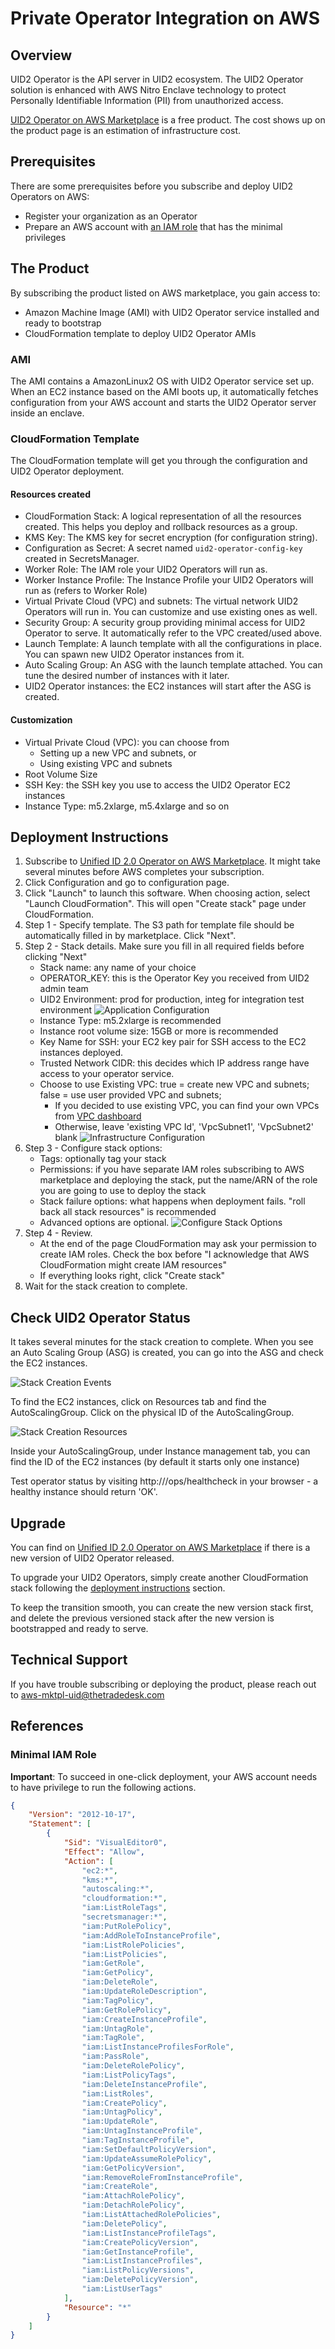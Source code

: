 # Private Operator Integration on AWS

## Overview

UID2 Operator is the API server in UID2 ecosystem. The UID2 Operator solution is enhanced with AWS Nitro Enclave technology to protect Personally Identifiable Information (PII) from unauthorized access.

[UID2 Operator on AWS Marketplace](https://aws.amazon.com/marketplace/pp/prodview-wdbccsarov5la) is a free product. The cost shows up on the product page is an estimation of infrastructure cost.

## Prerequisites

There are some prerequisites before you subscribe and deploy UID2 Operators on AWS:

- Register your organization as an Operator
- Prepare an AWS account with [an IAM role](#minimal-iam-role) that has the minimal privileges

## The Product

By subscribing the product listed on AWS marketplace, you gain access to:

- Amazon Machine Image (AMI) with UID2 Operator service installed and ready to bootstrap
- CloudFormation template to deploy UID2 Operator AMIs

### AMI

The AMI contains a AmazonLinux2 OS with UID2 Operator service set up. When an EC2 instance based on the AMI boots up, it automatically fetches configuration from your AWS account and starts the UID2 Operator server inside an enclave.

### CloudFormation Template

The CloudFormation template will get you through the configuration and UID2 Operator deployment.

#### Resources created

- CloudFormation Stack: A logical representation of all the resources created. This helps you deploy and rollback resources as a group.
- KMS Key: The KMS key for secret encryption (for configuration string).
- Configuration as Secret: A secret named `uid2-operator-config-key` created in SecretsManager.
- Worker Role: The IAM role your UID2 Operators will run as.
- Worker Instance Profile: The Instance Profile your UID2 Operators will run as (refers to Worker Role)
- Virtual Private Cloud (VPC) and subnets: The virtual network UID2 Operators will run in. You can customize and use existing ones as well.
- Security Group: A security group providing minimal access for UID2 Operator to serve. It automatically refer to the VPC created/used above.
- Launch Template: A launch template with all the configurations in place. You can spawn new UID2 Operator instances from it.
- Auto Scaling Group: An ASG with the launch template attached. You can tune the desired number of instances with it later.
- UID2 Operator instances: the EC2 instances will start after the ASG is created.

#### Customization

- Virtual Private Cloud (VPC): you can choose from
  - Setting up a new VPC and subnets, or 
  - Using existing VPC and subnets
- Root Volume Size
- SSH Key: the SSH key you use to access the UID2 Operator EC2 instances
- Instance Type: m5.2xlarge, m5.4xlarge and so on

## Deployment Instructions

1. Subscribe to [Unified ID 2.0 Operator on AWS Marketplace](https://aws.amazon.com/marketplace/pp/prodview-wdbccsarov5la). It might take several minutes before AWS completes your subscription.
2. Click Configuration and go to configuration page.
3. Click "Launch" to launch this software. When choosing action, select "Launch CloudFormation". This will open "Create stack" page under CloudFormation.
4. Step 1 - Specify template. The S3 path for template file should be automatically filled in by marketplace. Click "Next".
5. Step 2 - Stack details. Make sure you fill in all required fields before clicking "Next"
   - Stack name: any name of your choice
   - OPERATOR_KEY: this is the Operator Key you received from UID2 admin team
   - UID2 Environment: prod for production, integ for integration test environment
   ![Application Configuration](cloudformation-step-2.png)
   - Instance Type: m5.2xlarge is recommended
   - Instance root volume size: 15GB or more is recommended
   - Key Name for SSH: your EC2 key pair for SSH access to the EC2 instances deployed.
   - Trusted Network CIDR: this decides which IP address range have access to your operator service.
   - Choose to use Existing VPC: true = create new VPC and subnets; false = use user provided VPC and subnets;
     - If you decided to use existing VPC, you can find your own VPCs from [VPC dashboard](https://console.aws.amazon.com/vpc/home)
     - Otherwise, leave 'existing VPC Id', 'VpcSubnet1', 'VpcSubnet2' blank
     ![Infrastructure Configuration](cloudformation-step-2-2.png)
6. Step 3 - Configure stack options:
   - Tags: optionally tag your stack
   - Permissions: if you have separate IAM roles subscribing to AWS marketplace and deploying the stack, put the name/ARN of the role you are going to use to deploy the stack
   - Stack failure options: what happens when deployment fails. "roll back all stack resources" is recommended
   - Advanced options are optional.
   ![Configure Stack Options](cloudformation-step-2-3.png)
7. Step 4 - Review. 
   - At the end of the page CloudFormation may ask your permission to create IAM roles. Check the box before "I acknowledge that AWS CloudFormation might create IAM resources"
   - If everything looks right, click "Create stack"
8. Wait for the stack creation to complete.

## Check UID2 Operator Status

It takes several minutes for the stack creation to complete. When you see an Auto Scaling Group (ASG) is created, you can go into the ASG and check the EC2 instances.

![Stack Creation Events](stack-creation-events.png)

To find the EC2 instances, click on Resources tab and find the AutoScalingGroup. Click on the physical ID of the AutoScalingGroup.

![Stack Creation Resources](stack-creation-resources.png)

Inside your AutoScalingGroup, under Instance management tab, you can find the ID of the EC2 instances (by default it starts only one instance)

Test operator status by visiting http://<public-domain-name>/ops/healthcheck in your browser - a healthy instance should return 'OK'.

## Upgrade

You can find on [Unified ID 2.0 Operator on AWS Marketplace](https://aws.amazon.com/marketplace/pp/prodview-wdbccsarov5la) if there is a new version of UID2 Operator released.

To upgrade your UID2 Operators, simply create another CloudFormation stack following the [deployment instructions](#deployment-instructions) section.

To keep the transition smooth, you can create the new version stack first, and delete the previous versioned stack after the new version is bootstrapped and ready to serve.

## Technical Support

If you have trouble subscribing or deploying the product, please reach out to [aws-mktpl-uid@thetradedesk.com](mailto:aws-mktpl-uid@thetradedesk.com)

## References

### Minimal IAM Role

**Important**: To succeed in one-click deployment, your AWS account needs to have privilege to run the following actions.

```json
{
    "Version": "2012-10-17",
    "Statement": [
        {
            "Sid": "VisualEditor0",
            "Effect": "Allow",
            "Action": [
                "ec2:*",
                "kms:*",
                "autoscaling:*",
                "cloudformation:*",
                "iam:ListRoleTags",
                "secretsmanager:*",
                "iam:PutRolePolicy",
                "iam:AddRoleToInstanceProfile",
                "iam:ListRolePolicies",
                "iam:ListPolicies",
                "iam:GetRole",
                "iam:GetPolicy",
                "iam:DeleteRole",
                "iam:UpdateRoleDescription",
                "iam:TagPolicy",
                "iam:GetRolePolicy",
                "iam:CreateInstanceProfile",
                "iam:UntagRole",
                "iam:TagRole",
                "iam:ListInstanceProfilesForRole",
                "iam:PassRole",
                "iam:DeleteRolePolicy",
                "iam:ListPolicyTags",
                "iam:DeleteInstanceProfile",
                "iam:ListRoles",
                "iam:CreatePolicy",
                "iam:UntagPolicy",
                "iam:UpdateRole",
                "iam:UntagInstanceProfile",
                "iam:TagInstanceProfile",
                "iam:SetDefaultPolicyVersion",
                "iam:UpdateAssumeRolePolicy",
                "iam:GetPolicyVersion",
                "iam:RemoveRoleFromInstanceProfile",
                "iam:CreateRole",
                "iam:AttachRolePolicy",
                "iam:DetachRolePolicy",
                "iam:ListAttachedRolePolicies",
                "iam:DeletePolicy",
                "iam:ListInstanceProfileTags",
                "iam:CreatePolicyVersion",
                "iam:GetInstanceProfile",
                "iam:ListInstanceProfiles",
                "iam:ListPolicyVersions",
                "iam:DeletePolicyVersion",
                "iam:ListUserTags"
            ],
            "Resource": "*"
        }
    ]
}
```

